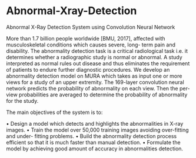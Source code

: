 # Abnormal-Xray-Detection
Abnormal X-Ray Detection System using Convolution Neural Network

More than 1.7 billion people worldwide [BMU, 2017], affected with musculoskeletal conditions which causes severe, long- term pain and disability. 
The abnormality detection task is a critical radiological task i.e. it determines whether a radiographic study is normal or abnormal. A study interpreted as normal
rules out disease and thus eliminates the requirement of patients to endure further diagnostic procedures. We develop an abnormality detection model on MURA which
takes as input one or more views for a study of an upper extremity. The 169-layer convolution neural network predicts the probability of abnormality on each view.
Then the per-view probabilities are averaged to determine the probability of abnormality for the study.

The main objectives of the system is to:

• Design a model which detects and highlights the abnormalities in X-ray images.
• Train the model over 50,000 training images avoiding over-fitting and under- fitting problems.
• Build the abnormality detection process efficient so that it is much faster than manual detection.
• Formulate the model by achieving good amount of accuracy in abnormalities detection.
